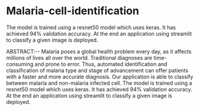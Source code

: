 # Malaria-cell-identification
The model is trained using a resnet50 model which uses keras. It has achieved 94% validation accuracy. At the end an application using streamlit to classify a given image is deployed.

ABSTRACT:--
Malaria poses a global health problem every day, as it affects millions of lives all over the world. Traditional diagnoses are time-consuming and prone to error. Thus, automated identification and classification of malaria type and stage of advancement can offer patients with a faster and more accurate diagnosis. Our application is able to classify between malaria and non-malaria infected cell. The model is trained using a resnet50 model which uses keras. It has achieved 94% validation accuracy. At the end an application using streamlit to classify a given image is deployed.
